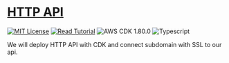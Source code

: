 # [HTTP API](https://apoorv.blog/posts/deploy-http-api-with-cdk.html)

[![MIT License](https://badgen.now.sh/badge/License/MIT/blue)](https://github.com/apoorvmote/cdk-examples/blob/master/License.md)
[![Read Tutorial](https://badgen.now.sh/badge/Read/Tutorial/purple)](https://apoorv.blog/posts/deploy-http-api-with-cdk.html)
![AWS CDK 1.80.0](https://badgen.net/badge/aws-cdk/1.80.0/yellow)
![Typescript](https://badgen.net/badge/icon/typescript?icon=typescript&label)

We will deploy HTTP API with CDK and connect subdomain with SSL to our api. 